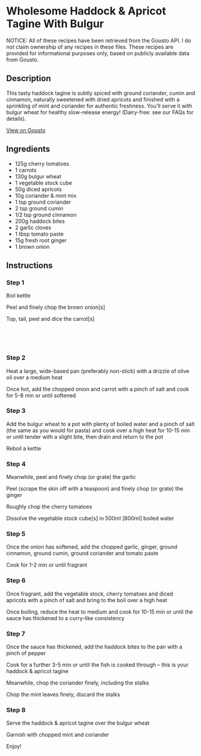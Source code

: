 # Wholesome Haddock & Apricot Tagine With Bulgur

NOTICE: All of these recipes have been retrieved from the Gousto API. I do not claim ownership of any recipes in these files. These recipes are provided for informational purposes only, based on publicly available data from Gousto.

## Description

This tasty haddock tagine is subtly spiced with ground coriander, cumin and cinnamon, naturally sweetened with dried apricots and finished with a sprinkling of mint and coriander for authentic freshness. You'll serve it with bulgur wheat for healthy slow-release energy! (Dairy-free: see our FAQs for details).

[View on Gousto](https://www.gousto.co.uk/recipes/cookbook/wholesome-haddock-apricot-tagine-with-bulgur)

## Ingredients

- 125g cherry tomatoes
- 1 carrots
- 130g bulgur wheat
- 1 vegetable stock cube
- 50g diced apricots
- 10g coriander & mint mix
- 1 tsp ground coriander
- 2 tsp ground cumin
- 1/2 tsp ground cinnamon
- 200g haddock bites
- 2 garlic cloves
- 1 tbsp tomato paste
- 15g fresh root ginger
- 1 brown onion

## Instructions


### Step 1

Boil kettle


Peel and finely chop the brown&nbsp;onion<span class="text-danger">[s]</span>


Top, tail, peel and dice the carrot<span class="text-danger">[s]</span>


&nbsp;


&nbsp;


### Step 2

Heat a large, wide-based pan (preferably non-stick) with&nbsp;a drizzle of olive oil over a medium heat


Once hot, add the chopped onion and carrot with a pinch of salt and cook for 5-8 min or until softened&nbsp;


### Step 3

Add the bulgur wheat to a pot with plenty of boiled water and a pinch of salt (the same as you would for pasta) and cook over a high heat for 10-15 min or until tender with a slight bite, then drain and return to the pot


Reboil a kettle


### Step 4

Meanwhile, peel and finely chop (or grate) the garlic


Peel (scrape the skin off with a teaspoon) and finely chop (or grate) the ginger


Roughly chop the cherry tomatoes&nbsp;


Dissolve the vegetable stock cube<span class="text-danger">[s] </span>in 500ml <span class="text-danger">[800ml]</span> boiled water


### Step 5

Once the onion has softened, add the chopped garlic, ginger,&nbsp;ground cinnamon, ground&nbsp;cumin, ground&nbsp;coriander and tomato paste


Cook for 1-2 min or until fragrant


### Step 6

Once fragrant, add the&nbsp;vegetable stock,&nbsp;cherry tomatoes&nbsp;and&nbsp;diced apricots&nbsp;with a pinch of salt&nbsp;and bring to the boil over a high heat


Once boiling, reduce the heat to medium and cook for 10-15 min or until the sauce has thickened to a curry-like consistency


### Step 7

Once the sauce has thickened, add the haddock bites to the pan with a pinch of pepper


Cook for a further 3-5 min or until the fish is cooked through &ndash; this is your haddock &amp; apricot&nbsp;tagine


Meanwhile, chop the&nbsp;coriander finely, including the stalks


Chop the mint leaves finely, discard the stalks

### Step 8

Serve the haddock &amp; apricot tagine&nbsp;over the bulgur wheat


Garnish with chopped mint and coriander&nbsp;


Enjoy!

